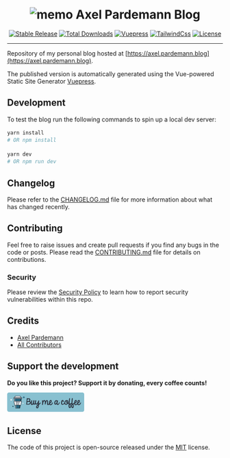 <div align="center">
    <h1>
        <img width="32" height="32" alt="memo" src="https://github.githubassets.com/images/icons/emoji/unicode/1f4dd.png">
        Axel Pardemann Blog
    </h1>
    <p align="center">
        <a href="https://github.com/axelitus/axel.pardemann.blog"><img alt="Stable Release" src="https://img.shields.io/github/v/release/axelitus/axel.pardemann.blog.svg?style=flat-square&label=release&logo=packagist&logoColor=eceff4&colorA=4c566a&colorB=5e81ac"></a>
        <a href="https://github.com/axelitus/axel.pardemann.blog"><img alt="Total Downloads" src="https://img.shields.io/github/downloads/axelitus/axel.pardemann.blog/total.svg?style=flat-square&label=downloads&logoColor=eceff4&colorA=4c566a&colorB=88c0d0"></a> 
        <a href="https://vuepress.vuejs.org"><img alt="Vuepress" src="https://img.shields.io/static/v1.svg?style=flat-square&label=vuepress&logo=vue.js&message=1.5.2&logoColor=eceff4&colorA=4c566a&colorB=88c0d0"></a>
        <a href="https://tailwindcss.com"><img alt="TailwindCss" src="https://img.shields.io/static/v1.svg?style=flat-square&label=tailwindcss&logo=tailwind-css&message=1.5.1&logoColor=eceff4&colorA=4c566a&colorB=88c0d0"></a>
        <a href="https://github.com/axelitus/axel.pardemann.blog/blob/master/LICENSE.md"><img alt="License" src="https://img.shields.io/github/license/axelitus/axel.pardemann.blog.svg?style=flat-square&label=license&logoColor=eceff4&colorA=4c566a&colorB=a3be8c"></a>
    </p>
</div>
<hr>

Repository of my personal blog hosted at [https://axel.pardemann.blog](https://axel.pardemann.blog).

The published version is automatically generated using the Vue-powered Static Site Generator [Vuepress](https://vuepress.vuejs.org/).  

## Development

To test the blog run the following commands to spin up a local dev server:

```bash
yarn install
# OR npm install

yarn dev
# OR npm run dev
```

## Changelog

Please refer to the [CHANGELOG.md](CHANGELOG.md) file for more information about what has changed recently.

## Contributing

Feel free to raise issues and create pull requests if you find any bugs in the code or posts.
Please read the [CONTRIBUTING.md](.github/CONTRIBUTING.md) file for details on contributions.

### Security

Please review the [Security Policy](https://github.com/axelitus/axel.pardemann.blog/security/policy)
to learn how to report security vulnerabilities within this repo.

## Credits

- [Axel Pardemann](https://github.com/axelitus)
- [All Contributors](../../contributors)

## Support the development

**Do you like this project? Support it by donating, every coffee counts!**

<a href="https://www.buymeacoffee.com/axelitus">
    <img src=".assets/buy-me-a-coffee.svg" width="180" alt="Buy me a coffee" />
</a>

## License

The code of this project is open-source released under the [MIT](LICENSE.md) license.
